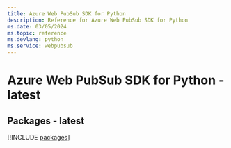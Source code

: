 ```yaml
---
title: Azure Web PubSub SDK for Python
description: Reference for Azure Web PubSub SDK for Python
ms.date: 03/05/2024
ms.topic: reference
ms.devlang: python
ms.service: webpubsub
---
```

# Azure Web PubSub SDK for Python - latest
## Packages - latest
[!INCLUDE [packages](web-pubsub-index.md)]